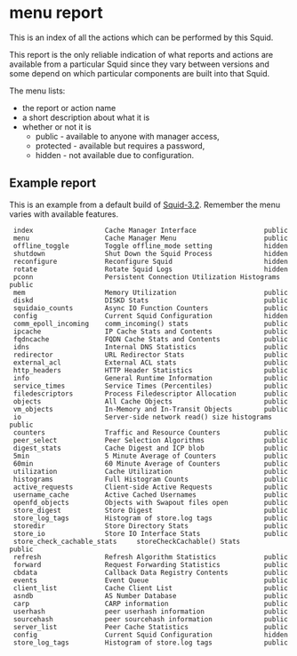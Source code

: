 # menu report

This is an index of all the actions which can be performed by this
Squid.

This report is the only reliable indication of what reports and actions
are available from a particular Squid since they vary between versions
and some depend on which particular components are built into that
Squid.

The menu lists:
  - the report or action name
  - a short description about what it is
  - whether or not it is
      - public - available to anyone with manager access,
      - protected - available but requires a password,
      - hidden - not available due to configuration.

## Example report
This is an example from a default build of [Squid-3.2](/Releases/Squid-3.2).
Remember the menu varies with available features.


``` 
 index                  Cache Manager Interface                 public
 menu                   Cache Manager Menu                      public
 offline_toggle         Toggle offline_mode setting             hidden
 shutdown               Shut Down the Squid Process             hidden
 reconfigure            Reconfigure Squid                       hidden
 rotate                 Rotate Squid Logs                       hidden
 pconn                  Persistent Connection Utilization Histograms    public
 mem                    Memory Utilization                      public
 diskd                  DISKD Stats                             public
 squidaio_counts        Async IO Function Counters              public
 config                 Current Squid Configuration             hidden
 comm_epoll_incoming    comm_incoming() stats                   public
 ipcache                IP Cache Stats and Contents             public
 fqdncache              FQDN Cache Stats and Contents           public
 idns                   Internal DNS Statistics                 public
 redirector             URL Redirector Stats                    public
 external_acl           External ACL stats                      public
 http_headers           HTTP Header Statistics                  public
 info                   General Runtime Information             public
 service_times          Service Times (Percentiles)             public
 filedescriptors        Process Filedescriptor Allocation       public
 objects                All Cache Objects                       public
 vm_objects             In-Memory and In-Transit Objects        public
 io                     Server-side network read() size histograms      public
 counters               Traffic and Resource Counters           public
 peer_select            Peer Selection Algorithms               public
 digest_stats           Cache Digest and ICP blob               public
 5min                   5 Minute Average of Counters            public
 60min                  60 Minute Average of Counters           public
 utilization            Cache Utilization                       public
 histograms             Full Histogram Counts                   public
 active_requests        Client-side Active Requests             public
 username_cache         Active Cached Usernames                 public
 openfd_objects         Objects with Swapout files open         public
 store_digest           Store Digest                            public
 store_log_tags         Histogram of store.log tags             public
 storedir               Store Directory Stats                   public
 store_io               Store IO Interface Stats                public
 store_check_cachable_stats     storeCheckCachable() Stats              public
 refresh                Refresh Algorithm Statistics            public
 forward                Request Forwarding Statistics           public
 cbdata                 Callback Data Registry Contents         public
 events                 Event Queue                             public
 client_list            Cache Client List                       public
 asndb                  AS Number Database                      public
 carp                   CARP information                        public
 userhash               peer userhash information               public
 sourcehash             peer sourcehash information             public
 server_list            Peer Cache Statistics                   public
 config                 Current Squid Configuration             hidden
 store_log_tags         Histogram of store.log tags             public
```
